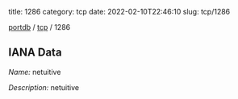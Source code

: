 title: 1286
category: tcp
date: 2022-02-10T22:46:10
slug: tcp/1286

[portdb](/) / [tcp](/category/tcp.html) / 1286


## IANA Data

_Name:_ netuitive

_Description:_ netuitive

